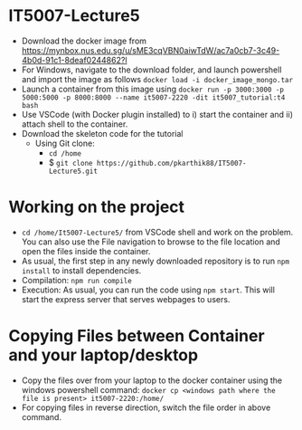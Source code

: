 # IT5007-Lecture5

* Download the docker image from https://mynbox.nus.edu.sg/u/sME3cqVBN0aiwTdW/ac7a0cb7-3c49-4b0d-91c1-8deaf0244862?l
* For Windows, navigate to the download folder, and launch powershell and import the image as follows
```docker load -i docker_image_mongo.tar```
* Launch a container from this image using
```docker run -p 3000:3000 -p 5000:5000 -p 8000:8000 --name it5007-2220 -dit it5007_tutorial:t4 bash```
* Use VSCode (with Docker plugin installed) to i) start the container and ii) attach shell to the container.
* Download the skeleton code for the tutorial
  * Using Git clone: 
    - ```cd /home```
    - $ ```git clone https://github.com/pkarthik88/IT5007-Lecture5.git```

# Working on the project
* ```cd /home/It5007-Lecture5/``` from VSCode shell and work on the problem. You can also use the File navigation to browse to the file location and open the files inside the container.
* As usual, the first step in any newly downloaded repository is to run ```npm install``` to install dependencies.
* Compilation: ```npm run compile```
* Execution: As usual, you can run the code using ```npm start```. This will start the express server that serves webpages to users.

# Copying Files between Container and your laptop/desktop

* Copy the files over from your laptop to the docker container using the windows powershell command:
```docker cp <windows path where the file is present> it5007-2220:/home/```
* For copying files in reverse direction, switch the file order in above command.
